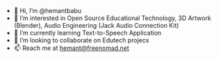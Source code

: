 - 👋 Hi, I’m @hemantbabu
- 👀 I’m interested in Open Source Educational Technology, 3D Artwork (Blender), Audio Engineering (Jack Audio Connection Kit)
- 🌱 I’m currently learning Text-to-Speech Application
- 💞️ I’m looking to collaborate on Edutech projecs
- 📫 Reach me at hemant@freenomad.net

<!---
hemantbabu/hemantbabu is a ✨ special ✨ repository because its `README.md` (this file) appears on your GitHub profile.
You can click the Preview link to take a look at your changes.
--->
